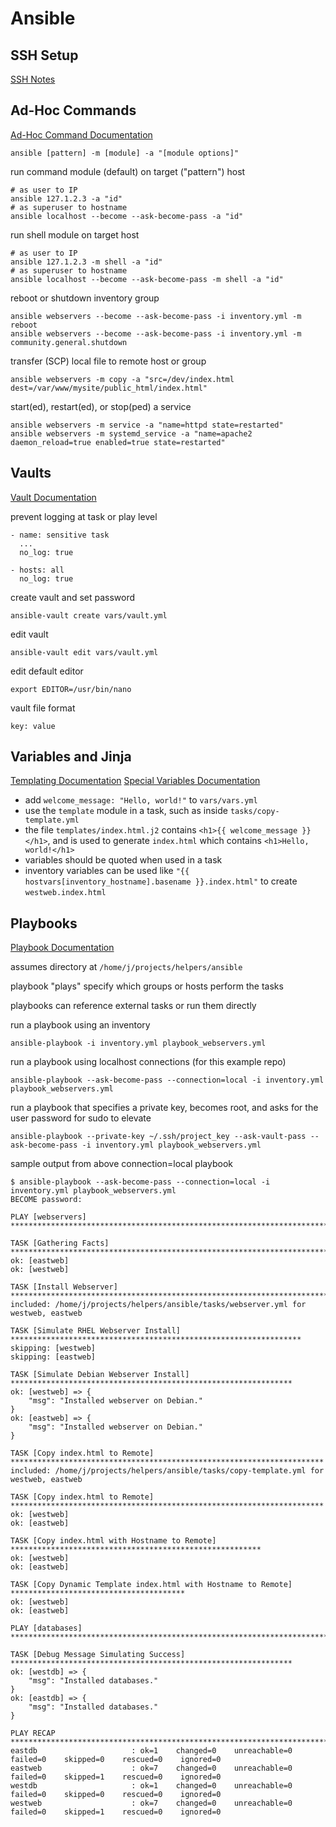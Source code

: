 # Ansible

## SSH Setup
[SSH Notes](https://github.com/bonifield/helpers/tree/main/ssh)

## Ad-Hoc Commands
[Ad-Hoc Command Documentation](https://docs.ansible.com/ansible/latest/command_guide/intro_adhoc.html)

`ansible [pattern] -m [module] -a "[module options]"`

run command module (default) on target ("pattern") host
```
# as user to IP
ansible 127.1.2.3 -a "id"
# as superuser to hostname
ansible localhost --become --ask-become-pass -a "id"
```

run shell module on target host
```
# as user to IP
ansible 127.1.2.3 -m shell -a "id"
# as superuser to hostname
ansible localhost --become --ask-become-pass -m shell -a "id"
```

reboot or shutdown inventory group
```
ansible webservers --become --ask-become-pass -i inventory.yml -m reboot
ansible webservers --become --ask-become-pass -i inventory.yml -m community.general.shutdown
```

transfer (SCP) local file to remote host or group
```
ansible webservers -m copy -a "src=/dev/index.html dest=/var/www/mysite/public_html/index.html"
```

start(ed), restart(ed), or stop(ped) a service
```
ansible webservers -m service -a "name=httpd state=restarted"
ansible webservers -m systemd_service -a "name=apache2 daemon_reload=true enabled=true state=restarted"
```

## Vaults
[Vault Documentation](https://docs.ansible.com/ansible/latest/vault_guide/index.html)

prevent logging at task or play level
```
- name: sensitive task
  ...
  no_log: true
```
```
- hosts: all
  no_log: true
```

create vault and set password
```
ansible-vault create vars/vault.yml
```

edit vault
```
ansible-vault edit vars/vault.yml
```

edit default editor
```
export EDITOR=/usr/bin/nano
```

vault file format
```
key: value
```

## Variables and Jinja
[Templating Documentation](https://docs.ansible.com/ansible/latest/playbook_guide/playbooks_templating.html)
[Special Variables Documentation](https://docs.ansible.com/ansible/latest/reference_appendices/special_variables.html)
- add `welcome_message: "Hello, world!"` to `vars/vars.yml`
- use the `template` module in a task, such as inside `tasks/copy-template.yml`
- the file `templates/index.html.j2` contains `<h1>{{ welcome_message }}</h1>`, and is used to generate `index.html` which contains `<h1>Hello, world!</h1>`
- variables should be quoted when used in a task
- inventory variables can be used like `"{{ hostvars[inventory_hostname].basename }}.index.html"` to create `westweb.index.html`

## Playbooks
[Playbook Documentation](https://docs.ansible.com/ansible/latest/playbook_guide/playbooks_intro.html)

assumes directory at `/home/j/projects/helpers/ansible`

playbook "plays" specify which groups or hosts perform the tasks

playbooks can reference external tasks or run them directly

run a playbook using an inventory
```
ansible-playbook -i inventory.yml playbook_webservers.yml
```

run a playbook using localhost connections (for this example repo)
```
ansible-playbook --ask-become-pass --connection=local -i inventory.yml playbook_webservers.yml
```

run a playbook that specifies a private key, becomes root, and asks for the user password for sudo to elevate
```
ansible-playbook --private-key ~/.ssh/project_key --ask-vault-pass --ask-become-pass -i inventory.yml playbook_webservers.yml
```

sample output from above connection=local playbook
```
$ ansible-playbook --ask-become-pass --connection=local -i inventory.yml playbook_webservers.yml 
BECOME password: 

PLAY [webservers] **************************************************************************************

TASK [Gathering Facts] *********************************************************************************
ok: [eastweb]
ok: [westweb]

TASK [Install Webserver] *******************************************************************************
included: /home/j/projects/helpers/ansible/tasks/webserver.yml for westweb, eastweb

TASK [Simulate RHEL Webserver Install] *****************************************************************
skipping: [westweb]
skipping: [eastweb]

TASK [Simulate Debian Webserver Install] ***************************************************************
ok: [westweb] => {
    "msg": "Installed webserver on Debian."
}
ok: [eastweb] => {
    "msg": "Installed webserver on Debian."
}

TASK [Copy index.html to Remote] **********************************************************************
included: /home/j/projects/helpers/ansible/tasks/copy-template.yml for westweb, eastweb

TASK [Copy index.html to Remote] **********************************************************************
ok: [westweb]
ok: [eastweb]

TASK [Copy index.html with Hostname to Remote] ********************************************************
ok: [westweb]
ok: [eastweb]

TASK [Copy Dynamic Template index.html with Hostname to Remote] ***************************************
ok: [westweb]
ok: [eastweb]

PLAY [databases] **************************************************************************************

TASK [Debug Message Simulating Success] ***************************************************************
ok: [westdb] => {
    "msg": "Installed databases."
}
ok: [eastdb] => {
    "msg": "Installed databases."
}

PLAY RECAP ********************************************************************************************
eastdb                     : ok=1    changed=0    unreachable=0    failed=0    skipped=0    rescued=0    ignored=0   
eastweb                    : ok=7    changed=0    unreachable=0    failed=0    skipped=1    rescued=0    ignored=0   
westdb                     : ok=1    changed=0    unreachable=0    failed=0    skipped=0    rescued=0    ignored=0   
westweb                    : ok=7    changed=0    unreachable=0    failed=0    skipped=1    rescued=0    ignored=0
```
